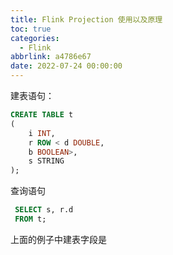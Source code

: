 ```yaml
---
title: Flink Projection 使用以及原理
toc: true
categories:
  - Flink
abbrlink: a4786e67
date: 2022-07-24 00:00:00
---
```

建表语句：

```sql
CREATE TABLE t
(
    i INT,
    r ROW < d DOUBLE,
    b BOOLEAN>,
    s STRING
);
```

查询语句

```sql
 SELECT s, r.d
 FROM t;
```

上面的例子中建表字段是
